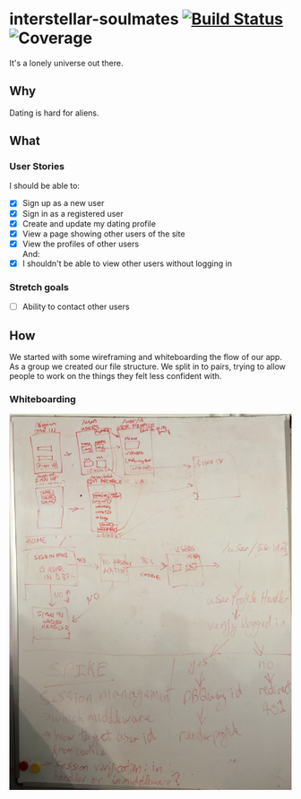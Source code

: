 # interstellar-soulmates [![Build Status](https://travis-ci.org/dangerdak/interstellar-soulmates.svg?branch=master)](https://travis-ci.org/dangerdak/interstellar-soulmates) ![Coverage](https://codecov.io/gh/dangerdak/interstellar-soulmates/branch/master/graphs/badge.svg?precision=0)
It's a lonely universe out there.

## Why
Dating is hard for aliens.

## What
### User Stories
I should be able to: 
- [x] Sign up as a new user
- [x] Sign in as a registered user
- [x] Create and update my dating profile
- [x] View a page showing other users of the site
- [x] View the profiles of other users  
And: 
- [x] I shouldn't be able to view other users without logging in

### Stretch goals
- [ ] Ability to contact other users

## How
We started with some wireframing and whiteboarding the flow of our app. As
a group we created our file structure. We split in to pairs, trying to allow
people to work on the things they felt less confident with.

### Whiteboarding
![Planning on the whiteboard](readme-images/planning.JPG)

